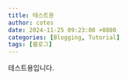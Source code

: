 ```yaml
---
title: 테스트용
author: cotes
date: 2024-11-25 09:23:00 +0800
categories: [Blogging, Tutorial]
tags: [블로그]
---
```


테스트용입니다.
